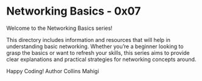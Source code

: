 # Networking Basics - 0x07

Welcome to the Networking Basics series!

This directory includes information and resources that will help in understanding basic networking. Whether you’re a beginner looking to grasp the basics or want to refresh your skills, this series aims to provide clear explanations and practical strategies for networking concepts around.

Happy Coding! 
Author 
Collins Mahigi
